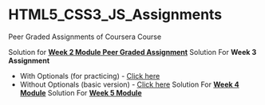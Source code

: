 # HTML5_CSS3_JS_Assignments
Peer Graded Assignments of Coursera Course

Solution for **[Week 2 Module Peer Graded Assignment](https://sasank09.github.io/HTML5_CSS3_JS_Assignments/Module2/index.html)**
Solution For **Week 3 Assignment**
  *  With Optionals (for practicing)      - [Click here](https://sasank09.github.io/HTML5_CSS3_JS_Assignments/Module3/index.html)
  *  Without Optionals (basic version)    - [Click here](https://sasank09.github.io/HTML5_CSS3_JS_Assignments/Module3/index_basic.html)
Solution For **[Week 4 Module](https://sasank09.github.io/HTML5_CSS3_JS_Assignments/Module4/index.html)**
Solution For **[Week 5 Module](https://sasank09.github.io/HTML5_CSS3_JS_Assignments/Module5/index.html)**



